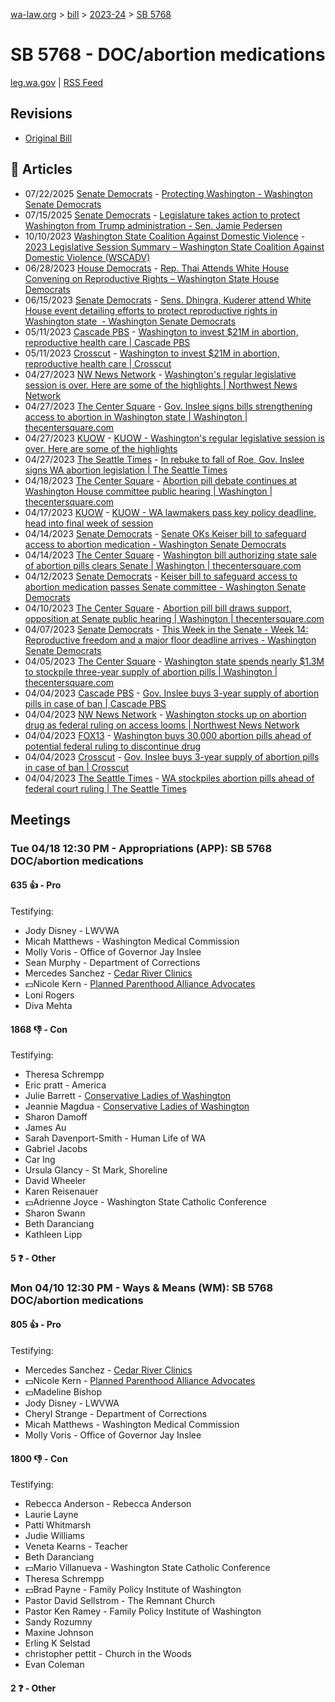 [wa-law.org](/) > [bill](/bill/) > [2023-24](/bill/2023-24/) > [SB 5768](/bill/2023-24/sb/5768/)

# SB 5768 - DOC/abortion medications
[leg.wa.gov](https://app.leg.wa.gov/billsummary?BillNumber=5768&Year=2023&Initiative=false) | [RSS Feed](./rss.xml)

## Revisions
* [Original Bill](1/)

## 📰 Articles
* 07/22/2025 [Senate Democrats](/org/senate_democrats/) - [Protecting Washington - Washington Senate Democrats](https://senatedemocrats.wa.gov/protecting-washington/#:~:text=SB%205768)
* 07/15/2025 [Senate Democrats](/org/senate_democrats/) - [Legislature takes action to protect Washington from Trump administration - Sen. Jamie Pedersen](https://senatedemocrats.wa.gov/pedersen/2025/07/15/legislature-takes-action-to-protect-washington-from-trump-administration/#:~:text=SB%205768)
* 10/10/2023 [Washington State Coalition Against Domestic Violence](/org/washington_state_coalition_against_domestic_violence/) - [2023 Legislative Session Summary – Washington State Coalition Against Domestic Violence (WSCADV)](https://wscadv.org/resources/2023-legislative-session-summary/#:~:text=SB%205768)
* 06/28/2023 [House Democrats](/org/house_democrats/) - [Rep. Thai Attends White House Convening on Reproductive Rights – Washington State House Democrats](https://housedemocrats.wa.gov/blog/2023/06/28/rep-thai-attends-white-house-convening-on-reproductive-rights/#:~:text=SB%205768)
* 06/15/2023 [Senate Democrats](/org/senate_democrats/) - [Sens. Dhingra, Kuderer attend White House event detailing efforts to protect reproductive rights in Washington state  - Washington Senate Democrats](https://senatedemocrats.wa.gov/blog/2023/06/15/sens-dhingra-kuderer-attend-white-house-event-detailing-efforts-to-protect-reproductive-rights-in-washington-state/#:~:text=SB%205768)
* 05/11/2023 [Cascade PBS](/org/cascade_pbs/) - [Washington to invest $21M in abortion, reproductive health care | Cascade PBS](https://www.cascadepbs.org/politics/2023/05/washington-invest-21m-abortion-reproductive-health-care/#:~:text=SB%205768)
* 05/11/2023 [Crosscut](/org/crosscut/) - [Washington to invest $21M in abortion, reproductive health care | Crosscut](https://crosscut.com/politics/2023/05/washington-invest-21m-abortion-reproductive-health-care#:~:text=SB%205768)
* 04/27/2023 [NW News Network](/org/nw_news_network/) - [Washington's regular legislative session is over. Here are some of the highlights | Northwest News Network](https://www.nwnewsnetwork.org/government-and-politics/2023-04-27/washingtons-regular-legislative-session-is-over-here-are-some-of-the-highlights#:~:text=Senate%20Bill%205768)
* 04/27/2023 [The Center Square](/org/the_center_square/) - [Gov. Inslee signs bills strengthening access to abortion in Washington state | Washington | thecentersquare.com](https://www.thecentersquare.com/washington/article_2f018554-e530-11ed-9b06-6719eb2b5d23.html#:~:text=Senate%20Bill%205768)
* 04/27/2023 [KUOW](/org/kuow/) - [KUOW - Washington's regular legislative session is over. Here are some of the highlights](https://www.kuow.org/stories/washington-s-regular-legislative-session-is-over-here-are-some-of-the-highlights#:~:text=Senate%20Bill%205768)
* 04/27/2023 [The Seattle Times](/org/the_seattle_times/) - [In rebuke to fall of Roe, Gov. Inslee signs WA abortion legislation | The Seattle Times](https://www.seattletimes.com/seattle-news/politics/in-rebuke-to-fall-of-roe-gov-inslee-signs-wa-abortion-legislation/#:~:text=Senate%20Bill%205768)
* 04/18/2023 [The Center Square](/org/the_center_square/) - [Abortion pill debate continues at Washington House committee public hearing | Washington | thecentersquare.com](https://www.thecentersquare.com/washington/article_0511272a-de2f-11ed-a019-270e77904aa3.html#:~:text=Senate%20Bill%205768)
* 04/17/2023 [KUOW](/org/kuow/) - [KUOW - WA lawmakers pass key policy deadline, head into final week of session](https://www.kuow.org/stories/wa-lawmakers-pass-key-policy-deadline-head-into-final-week-of-session#:~:text=Senate%20Bill%205768)
* 04/14/2023 [Senate Democrats](/org/senate_democrats/) - [Senate OKs Keiser bill to safeguard access to abortion medication - Washington Senate Democrats](https://senatedemocrats.wa.gov/blog/2023/04/14/senate-oks-keiser-bill-to-safeguard-access-to-abortion-medication/#:~:text=SB%205768)
* 04/14/2023 [The Center Square](/org/the_center_square/) - [Washington bill authorizing state sale of abortion pills clears Senate | Washington | thecentersquare.com](https://www.thecentersquare.com/washington/article_858f1714-daf5-11ed-aa2e-035bfffb7c06.html#:~:text=SB%205768)
* 04/12/2023 [Senate Democrats](/org/senate_democrats/) - [Keiser bill to safeguard access to abortion medication passes Senate committee - Washington Senate Democrats](https://senatedemocrats.wa.gov/blog/2023/04/12/keiser-bill-to-safeguard-access-to-abortion-medication-passes-senate-committee/#:~:text=SB%205768)
* 04/10/2023 [The Center Square](/org/the_center_square/) - [Abortion pill bill draws support, opposition at Senate public hearing | Washington | thecentersquare.com](https://www.thecentersquare.com/washington/article_d851da32-d7f2-11ed-a20b-ff491b9e38e7.html#:~:text=Senate%20Bill%205768)
* 04/07/2023 [Senate Democrats](/org/senate_democrats/) - [This Week in the Senate - Week 14: Reproductive freedom and a major floor deadline arrives - Washington Senate Democrats](https://senatedemocrats.wa.gov/blog/2023/04/07/this-week-in-the-senate-week-14-reproductive-freedom-and-a-major-floor-deadline-arrives/#:~:text=Senate%20Bill%205768)
* 04/05/2023 [The Center Square](/org/the_center_square/) - [Washington state spends nearly $1.3M to stockpile three-year supply of abortion pills | Washington | thecentersquare.com](https://www.thecentersquare.com/washington/article_c7b0fc04-d3f0-11ed-b243-2bc6475526eb.html#:~:text=Senate%20Bill%205768)
* 04/04/2023 [Cascade PBS](/org/cascade_pbs/) - [Gov. Inslee buys 3-year supply of abortion pills in case of ban | Cascade PBS](https://www.cascadepbs.org/politics/2023/04/gov-inslee-buys-3-year-supply-abortion-pills-case-ban/#:~:text=Senate%20Bill%205768)
* 04/04/2023 [NW News Network](/org/nw_news_network/) - [Washington stocks up on abortion drug as federal ruling on access looms | Northwest News Network](https://www.nwnewsnetwork.org/2023-04-04/washington-stocks-up-on-abortion-drug-as-federal-ruling-on-access-looms#:~:text=Senate%20Bill%205768)
* 04/04/2023 [FOX13](/org/fox13/) - [Washington buys 30,000 abortion pills ahead of potential federal ruling to discontinue drug](https://www.fox13seattle.com/news/washington-buys-30000-abortion-pills-ahead-of-potential-federal-ruling-to-discontinue-drug#:~:text=Senate%20Bill%205768)
* 04/04/2023 [Crosscut](/org/crosscut/) - [Gov. Inslee buys 3-year supply of abortion pills in case of ban | Crosscut](https://crosscut.com/politics/2023/04/gov-inslee-buys-3-year-supply-abortion-pills-case-ban#:~:text=Senate%20Bill%205768)
* 04/04/2023 [The Seattle Times](/org/the_seattle_times/) - [WA stockpiles abortion pills ahead of federal court ruling | The Seattle Times](https://www.seattletimes.com/seattle-news/politics/wa-stockpiles-abortion-pills-ahead-of-federal-court-ruling/#:~:text=Senate%20Bill%205768)

## Meetings
### Tue 04/18 12:30 PM - Appropriations (APP): SB 5768 DOC/abortion medications
#### 635 👍 - Pro
Testifying:
* Jody Disney - LWVWA
* Micah Matthews - Washington Medical Commission
* Molly Voris - Office of Governor Jay Inslee
* Sean Murphy - Department of Corrections
* Mercedes Sanchez - [Cedar River Clinics](/org/cedar_river_clinics/)
* 💵Nicole Kern - [Planned Parenthood Alliance Advocates](/org/planned_parenthood_alliance_advocates/)
* Loni Rogers
* Diva Mehta

#### 1868 👎 - Con
Testifying:
* Theresa Schrempp
* Eric pratt - America
* Julie Barrett - [Conservative Ladies of Washington](/org/conservative_ladies_of_washington/)
* Jeannie Magdua - [Conservative Ladies of Washington](/org/conservative_ladies_of_washington/)
* Sharon Damoff
* James Au
* Sarah Davenport-Smith - Human Life of WA
* Gabriel Jacobs
* Car Ing
* Ursula Glancy - St Mark, Shoreline
* David Wheeler
* Karen Reisenauer
* 💵Adrienne Joyce - Washington State Catholic Conference
* Sharon Swann
* Beth Daranciang
* Kathleen Lipp

#### 5 ❓ - Other

### Mon 04/10 12:30 PM - Ways & Means (WM): SB 5768 DOC/abortion medications
#### 805 👍 - Pro
Testifying:
* Mercedes Sanchez - [Cedar River Clinics](/org/cedar_river_clinics/)
* 💵Nicole Kern - [Planned Parenthood Alliance Advocates](/org/planned_parenthood_alliance_advocates/)
* 💵Madeline Bishop
* Jody Disney - LWVWA
* Cheryl Strange - Department of Corrections
* Micah Matthews - Washington Medical Commission
* Molly Voris - Office of Governor Jay Inslee

#### 1800 👎 - Con
Testifying:
* Rebecca Anderson - Rebecca Anderson
* Laurie Layne
* Patti Whitmarsh
* Judie Williams
* Veneta Kearns - Teacher
* Beth Daranciang
* 💵Mario Villanueva - Washington State Catholic Conference
* Theresa Schrempp
* 💵Brad Payne - Family Policy Institute of Washington
* Pastor David Sellstrom - The Remnant Church
* Pastor Ken Ramey - Family Policy Institute of Washington
* Sandy Rozumny
* Maxine Johnson
* Erling K Selstad
* christopher pettit - Church in the Woods
* Evan Coleman

#### 2 ❓ - Other
